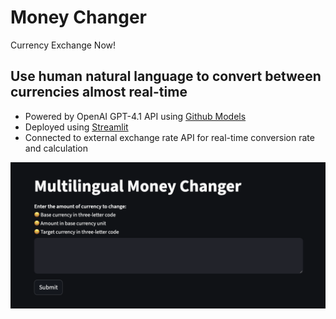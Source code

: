 # Money Changer 
Currency Exchange Now!

## Use human natural language to convert between currencies almost real-time 
* Powered by OpenAI GPT-4.1 API using [Github Models](https://www.https://github.com/marketplace) 
* Deployed using [Streamlit](https://streamlit.io/cloud) 
* Connected to external exchange rate API for real-time conversion rate and calculation 

![alt text](image.png)